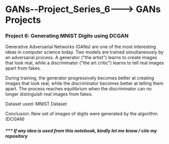 # GANs--Project_Series_6---> GANs Projects

### Project 6: Generating MNIST Digits using DCGAN

Generative Adversarial Networks (GANs) are one of the most interesting ideas in computer science today. Two models are trained simultaneously by an adversarial process. A generator ("the artist") learns to create images that look real, while a discriminator ("the art critic") learns to tell real images apart from fakes.

During training, the generator progressively becomes better at creating images that look real, while the discriminator becomes better at telling them apart. The process reaches equilibrium when the discriminator can no longer distinguish real images from fakes.

Dataset used: MNIST Dataset

Conclusion: New set of images of digits were generated by the algorithm (DCGAN)

##### *** If any idea is used from this notebook, kindly let me know / cite my repository

